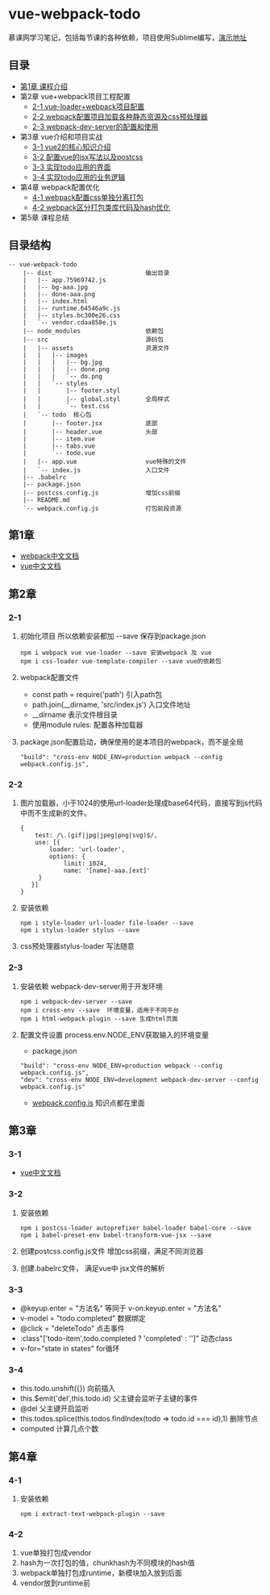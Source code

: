 # vue-webpack-todo
慕课网学习笔记，包括每节课的各种依赖，项目使用Sublime编写，[演示地址](http://111.231.86.225:8080/)
## 目录
   * [第1章 课程介绍](#第1章dasdasd)
   * 第2章 vue+webpack项目工程配置
	   * [2-1 vue-loader+webpack项目配置](#2-1)
	   * [2-2 webpack配置项目加载各种静态资源及css预处理器](#2-2)
	   * [2-3 webpack-dev-server的配置和使用](#2-3)
   * 第3章 vue介绍和项目实战
   	   * [3-1 vue2的核心知识介绍](#3-1)
   	   * [3-2 配置vue的jsx写法以及postcss](#3-2)
   	   * [3-3 实现todo应用的界面](#3-3)
   	   * [3-4 实现todo应用的业务逻辑](#3-4)
   * 第4章 webpack配置优化
   	   * [4-1 webpack配置css单独分离打包](#2-3)
   	   * [4-2 webpack区分打包类库代码及hash优化](#2-3)
   * 第5章 课程总结
## 目录结构
```
-- vue-webpack-todo
    |-- dist                          输出目录
    |   |-- app.75969742.js
    |   |-- bg-aaa.jpg
    |   |-- done-aaa.png
    |   |-- index.html
    |   |-- runtime.64546a9c.js
    |   |-- styles.bc300e26.css
    |   `-- vendor.cdaa858e.js
    |-- node_modules                  依赖包
    |-- src                           源码包
    |   |-- assets                    资源文件
    |   |   |-- images
    |   |   |   |-- bg.jpg
    |   |   |   |-- done.png
    |   |   |   `-- do.png
    |   |   `-- styles
    |   |       |-- footer.styl
    |   |       |-- global.styl       全局样式
    |   |       `-- test.css
    |   `-- todo  核心包
    |       |-- footer.jsx            底部
    |       |-- header.vue            头部
    |       |-- item.vue
    |       |-- tabs.vue
    |       `-- todo.vue
    |   |-- app.vue                   vue特殊的文件
    |   `-- index.js                  入口文件
    |-- .babelrc					  
    |-- package.json
    |-- postcss.config.js             增加css前缀
    |-- README.md
    `-- webpack.config.js             打包前段资源
```
## 第1章
* [webpack中文文档](https://doc.webpack-china.org/concepts/)
* [vue中文文档](https://cn.vuejs.org/v2/guide/)
## 第2章
### 2-1
1. 初始化项目 所以依赖安装都加 --save 保存到package.json

	```
	npm i webpack vue vue-loader --save 安装webpack 及 vue
	npm i css-loader vue-template-compiler --save vue的依赖包
	```

2. webpack配置文件
	* const path = require('path') 引入path包
	* path.join(__dirname, 'src/index.js') 入口文件地址
	* __dirname 表示文件根目录
	* 使用module rules: 配置各种加载器
3. package.json配置启动，确保使用的是本项目的webpack，而不是全局
    
	```
	"build": "cross-env NODE_ENV=production webpack --config webpack.config.js",
	```
### 2-2
1. 图片加载器，小于1024的使用url-loader处理成base64代码，直接写到js代码中而不生成新的文件。

	```
	{
        test: /\.(gif|jpg|jpeg|png|svg)$/,
        use: [{
            loader: 'url-loader',
            options: {
                limit: 1024,
                name: '[name]-aaa.[ext]'
         }
 	   }]
	}
	```
2. 安装依赖
	
	```
	npm i style-loader url-loader file-loader --save
	npm i stylus-loader stylus --save
	```
3. css预处理器stylus-loader 写法随意
### 2-3
1. 安装依赖 webpack-dev-server用于开发环境

	```
	npm i webpack-dev-server --save
	npm i cross-env --save  环境变量，适用于不同平台
	npm i html-webpack-plugin --save 生成html页面
	```
2. 配置文件设置 process.env.NODE_ENV获取输入的环境变量
	* package.json

	```
	"build": "cross-env NODE_ENV=production webpack --config webpack.config.js",
    "dev": "cross-env NODE_ENV=development webpack-dev-server --config webpack.config.js"
	```
	* [webpack.config.js](./webpack.config.js)  知识点都在里面

## 第3章
### 3-1
* [vue中文文档](https://cn.vuejs.org/v2/guide/) 
### 3-2
1. 安装依赖

	```
	npm i postcss-loader autoprefixer babel-loader babel-core --save
	npm i babel-preset-env babel-transform-vue-jsx --save
	```
2. 创建postcss.config.js文件   增加css前缀，满足不同浏览器
3. 创建.babelrc文件， 满足vue中 jsx文件的解析
### 3-3
*  @keyup.enter = "方法名" 等同于  v-on:keyup.enter = "方法名"  
*  v-model = "todo.completed" 数据绑定
* @click = "deleteTodo" 点击事件
* :class"['todo-item',todo.completed ? 'completed' : '']" 动态class
* v-for="state in states"  for循环

### 3-4
* this.todo.unshift({}) 向前插入
* this.$emit('del',this.todo.id)  父主键会监听子主键的事件
* @del 父主键开启监听
* this.todos.splice(this.todos.findIndex(todo => todo.id === id),1) 删除节点
* computed 计算几点个数
## 第4章
### 4-1
1. 安装依赖
	```
	npm i extract-text-webpack-plugin --save
	```
### 4-2
1. vue单独打包成vendor
2. hash为一次打包的值，chunkhash为不同模块的hash值
3. webpack单独打包成runtime，新模块加入放到后面
4. vendor放到runtime前